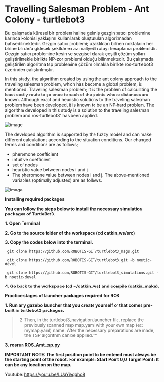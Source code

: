 # Travelling Salesman Problem - Ant Colony - turtlebot3

Bu çalışmada küresel bir problem haline gelmiş gezgin satıcı problemine karınca kolonisi yaklaşımı kullanılarak oluşturulan algoritmadan bahsedilmektedir. Gezgin satıcı problemi; uzaklıkları bilinen noktaların her birine bir defa gidecek şekilde en az maliyetli rotayı hesaplama problemidir. Gezgin satıcı problemine kesin ve sezgisel olarak çeşitli çözüm yolları geliştirilmekle birlikte NP-zor problemi olduğu bilinmektedir. Bu çalışmada geliştirilen algoritma tsp problemine çözüm olmakla birlikte ros-turtlebot3 üzerinden çalıştırılmıştır. 

In this study, the algorithm created by using the ant colony approach to the traveling salesman problem, which has become a global problem, is mentioned. Traveling salesman problem; It is the problem of calculating the least costly route to go once to each of the points whose distances are known. Although exact and heuristic solutions to the traveling salesman problem have been developed, it is known to be an NP-hard problem. The algorithm developed in this study is a solution to the traveling salesman problem and ros-turtlebot3' has been applied.

![image](https://user-images.githubusercontent.com/78980365/130975135-53f46ac0-a3ba-4cfc-bac5-5285dafdcf2f.png)

The developed algorithm is supported by the fuzzy model and can make different calculations according to the situation conditions. Our changed terms and conditions are as follows;
 - pheromone coefficient
 - intuitive coefficient
 - set of nodes
 - heuristic value between nodes i and j
 - The pheromone value between nodes i and j.
The above-mentioned variables (optimally adjusted) are as follows.

![image](https://user-images.githubusercontent.com/78980365/130976662-1c65d072-96bc-42c7-a7a5-0754f1a1a4f0.png)


**Installing required packages**

**You can follow the steps below to install the necessary simulation packages of TurtleBot3.**

**1. Open Terminal**

**2. Go to the source folder of the workspace (cd catkin_ws/src)**

**3. Copy the codes below into the terminal.**

     git clone https://github.com/ROBOTIS-GIT/turtlebot3_msgs.git
     
     git clone https://github.com/ROBOTIS-GIT/turtlebot3.git -b noetic-devel
     
     git clone https://github.com/ROBOTIS-GIT/turtlebot3_simulations.git -b noetic-devel    

**4. Go back to the workspace (cd ~/catkin_ws) and compile (catkin_make).**

**Practice stages of launcher packages required for ROS**

**1. Run any gazebo launcher that you create yourself or that comes pre-built in turtlebot3 packages.**

>2. Then, in the turtlebot3_navigation.launcher file, replace the previously scanned map map.yaml with your own map (ex: mymap.yaml) name. After the necessary preparations are made, the TSP algorithm can be applied.**

**3. rosrun  ROS_Amt_tsp.py**

**IMPORTANT NOTE: The first position point to be entered must always be the starting point of the robot.**
**For example: Start Point 0,0
             Target Point: It can be any location on the map.**

Youtube: https://youtu.be/LUaYieqgho8
